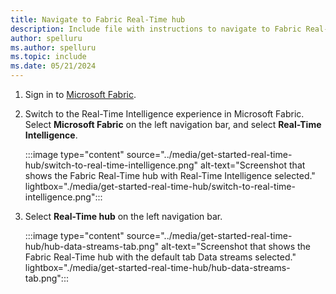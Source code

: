 ```yaml
---
title: Navigate to Fabric Real-Time hub
description: Include file with instructions to navigate to Fabric Real-Time hub.
author: spelluru
ms.author: spelluru
ms.topic: include
ms.date: 05/21/2024
---
```


1. Sign in to [Microsoft Fabric](https://fabric.microsoft.com/).
1. Switch to the Real-Time Intelligence experience in Microsoft Fabric. Select **Microsoft Fabric** on the left navigation bar, and select **Real-Time Intelligence**. 

    :::image type="content" source="../media/get-started-real-time-hub/switch-to-real-time-intelligence.png" alt-text="Screenshot that shows the Fabric Real-Time hub with Real-Time Intelligence selected." lightbox="./media/get-started-real-time-hub/switch-to-real-time-intelligence.png":::    
1. Select **Real-Time hub** on the left navigation bar. 

    :::image type="content" source="../media/get-started-real-time-hub/hub-data-streams-tab.png" alt-text="Screenshot that shows the Fabric Real-Time hub with the default tab Data streams selected." lightbox="./media/get-started-real-time-hub/hub-data-streams-tab.png":::
